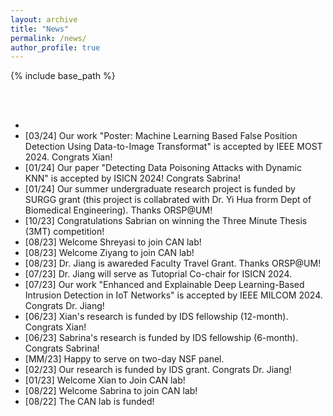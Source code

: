 ```yaml
---
layout: archive
title: "News"
permalink: /news/
author_profile: true
---
```


{% include base_path %}

<br/>
<br/>



-
- [03/24] Our work "Poster: Machine Learning Based False Position Detection Using Data-to-Image Transformat" is accepted by IEEE MOST 2024. Congrats Xian! 
- [01/24] Our paper "Detecting Data Poisoning Attacks with Dynamic KNN" is accepted by ISICN 2024! Congrats Sabrina!
- [01/24] Our summer undergraduate research project is funded by SURGG grant (this project is collabrated with Dr. Yi Hua frorm Dept of Biomedical Engineering). Thanks ORSP@UM!
- [10/23] Congratulations Sabrian on winning the Three Minute Thesis (3MT) competition! 
- [08/23] Welcome Shreyasi to join CAN lab!
- [08/23] Welcome Ziyang to join CAN lab!
- [08/23] Dr. Jiang is awareded Faculty Travel Grant. Thanks ORSP@UM!
- [07/23] Dr. Jiang will serve as Tutoprial Co-chair for ISICN 2024.
- [07/23] Our work "Enhanced and Explainable Deep Learning-Based Intrusion Detection in IoT Networks" is accepted by IEEE MILCOM 2024. Congrats Dr. Jiang!
- [06/23] Xian's research is funded by IDS fellowship (12-month). Congrats Xian!
- [06/23] Sabrina's research is funded by IDS fellowship (6-month). Congrats Sabrina! 
- [MM/23] Happy to serve on two-day NSF panel. 
- [02/23] Our research is funded by IDS grant. Congrats Dr. Jiang!
- [01/23] Welcome Xian to Join CAN lab!
- [08/22] Welcome Sabrina to join CAN lab!
- [08/22] The CAN lab is funded!

